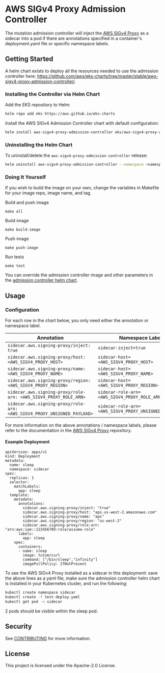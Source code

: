 # AWS SIGv4 Proxy Admission Controller

The mutation admission controller will inject the [AWS SIGv4 Proxy](https://github.com/awslabs/aws-sigv4-proxy) as a sidecar into a pod if there are annotations specified in a container's deployment.yaml file or specific namespace labels.

## Getting Started

A helm chart exists to deploy all the resources needed to use the admission controller here: https://github.com/aws/eks-charts/tree/master/stable/aws-sigv4-proxy-admission-controller/.

### Installing the Controller via Helm Chart

Add the EKS repository to Helm:

```bash
helm repo add eks https://aws.github.io/eks-charts
```

Install the AWS SIGv4 Admission Controller chart with default configuration:

```bash
helm install aws-sigv4-proxy-admission-controller eks/aws-sigv4-proxy-admission-controller --namespace <namespace>
```

### Uninstalling the Helm Chart

To uninstall/delete the `aws-sigv4-proxy-admission-controller` release:

```bash
helm uninstall aws-sigv4-proxy-admission-controller --namespace <namespace>
```

### Doing It Yourself

If you wish to build the image on your own, change the variables in Makefile for your image repo, image name, and tag.

Build and push image
```
make all
```

Build image
```
make build-image
```

Push image
```
make push-image
```

Run tests
```
make test
```

You can override the admission controller image and other parameters in the [admission controller helm chart](https://github.com/aws/eks-charts/tree/master/stable/aws-sigv4-proxy-admission-controller).

## Usage

### Configuration

For each row in the chart below, you only need either the annotation or namespace label.

| Annotation | Namespace Label | Required
| - | - | -
| `sidecar.aws.signing-proxy/inject: true` | `sidecar-inject=true` | ✔
| `sidecar.aws.signing-proxy/host: <AWS_SIGV4_PROXY_HOST>` | `sidecar-host=<AWS_SIGV4_PROXY_HOST>` | ✔
| `sidecar.aws.signing-proxy/name: <AWS_SIGV4_PROXY_NAME>` | `sidecar-host=<AWS_SIGV4_PROXY_NAME>` |
| `sidecar.aws.signing-proxy/region: <AWS_SIGV4_PROXY_REGION>` | `sidecar-host=<AWS_SIGV4_PROXY_REGION>` |
| `sidecar.aws.signing-proxy/role-arn: <AWS_SIGV4_PROXY_ROLE_ARN>` | `sidecar-role-arn=<AWS_SIGV4_PROXY_ROLE_ARN>` |
| `sidecar.aws.signing-proxy/role-arn: <AWS_SIGV4_PROXY_UNSIGNED_PAYLOAD>` | `sidecar-role-arn=<AWS_SIGV4_PROXY_UNSIGNED_PAYLOAD>` |

For more information on the above annotations / namespace labels, please refer to the documentation in the [AWS SIGv4 Proxy](https://github.com/awslabs/aws-sigv4-proxy) repository.

#### Example Deployment
```
apiVersion: apps/v1
kind: Deployment
metadata:
  name: sleep
  namespace: sidecar
spec:
  replicas: 1
  selector:
    matchLabels:
      app: sleep
  template:
    metadata:
      annotations:
        sidecar.aws.signing-proxy/inject: "true"
        sidecar.aws.signing-proxy/host: "aps.us-west-2.amazonaws.com"
        sidecar.aws.signing-proxy/name: "aps"
        sidecar.aws.signing-proxy/region: "us-west-2"
        sidecar.aws.signing-proxy/role-arn: "arn:aws:iam::123456789:role/assume-role"
      labels:
        app: sleep
    spec:
      containers:
      - name: sleep
        image: tutum/curl
        command: ["/bin/sleep","infinity"]
        imagePullPolicy: IfNotPresent
```

To see the AWS SIGv4 Proxy installed as a sidecar in this deployment: save the above lines as a yaml file, make sure the admission controller helm chart is installed in your Kubernetes cluster, and run the following:

```bash
kubectl create namespace sidecar
kubectl create -f test-deploy.yaml
kubectl get pod -n sidecar
```

2 pods should be visible within the sleep pod.

## Security

See [CONTRIBUTING](CONTRIBUTING.md#security-issue-notifications) for more information.

## License

This project is licensed under the Apache-2.0 License.
